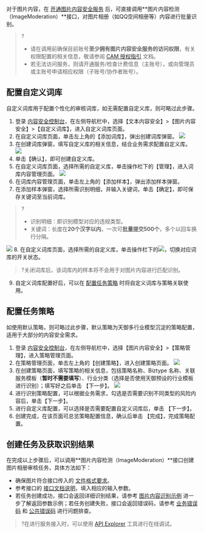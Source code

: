 对于图片内容，在 [开通图片内容安全服务](https://console.cloud.tencent.com/cms/image/package) 后，可直接调用**图片内容检测（ImageModeration）**接口，对图片相册（如QQ空间相册等）内容进行批量识别。
>?
>- 请在调用前确保目前账号**至少拥有图片内容安全服务的访问权限**，有关权限配置的相关信息，敬请参阅 [CAM 授权指引](需要链接) 文档。
>- 若无法访问服务，则请开通服务/检查计费信息（主账号），或向管理员或主账号申请相应权限（子账号/协作者账号）。

## 配置自定义词库  
自定义词库用于配置个性化的审核词库，如无需配置自定义库，则可略过此步骤。
1. 登录 [内容安全控制台](https://console.cloud.tencent.com/cms/image/lib)，在左侧导航栏中，选择【文本内容安全】>【图片内容安全】>【自定义词库】，进入自定义词库页面。
2. 在自定义词库页面，单击左上角的【添加词库】，弹出创建词库弹窗。
![](https://main.qcloudimg.com/raw/e92af58ae65ad73ce9c65a92ec66de45.png)
3. 在创建词库弹窗，填写自定义库的相关信息，结合业务需求配置自定义库。
![](https://main.qcloudimg.com/raw/e78bd0e5dd5597710de4493d2b9c1c24.png)
4. 单击【确认】，即可创建自定义库。
5. 在自定义词库页面，选择所需的自定义库，单击操作栏下的【管理】，进入词库内容管理页面。
![](https://main.qcloudimg.com/raw/d43e36e9b5d6d951e9fcd96e585dc480.png)
6. 在词库内容管理页面，单击左上角的【添加样本】，弹出添加样本弹窗。
7. 在添加样本弹窗，选择所需识别明细，并输入关键词，单击【确定】，即可保存关键词至当前词库。
>?
>- 识别明细：即识别模型对应的违规类型。
>- 关键词：长度在**20个汉字以内**，一次可**批量提交500个**，多个以回车换行分隔。
>
![](https://main.qcloudimg.com/raw/e22c8e25a5bdb2d5fda58ee1180e49ee.png)
8. 在自定义词库页面，选择所需的自定义库，单击操作栏下的![](https://main.qcloudimg.com/raw/541944ccb7722e47db44524e6174a176.png)，切换对应词库的开关状态。
>?关闭词库后，该词库内的样本将不会用于对图片内容进行匹配识别。
9. 自定义词库配置好后，可以在 [配置任务策略](#PZCL) 时将自定义词库与策略关联使用。


## 配置任务策略[](id:PZCL)
如使用默认策略，则可略过此步骤，默认策略为天御多行业模型沉淀的策略配置，适用于大部分的内容安全需求。
1. 登录 [内容安全控制台](https://console.cloud.tencent.com/cms/image/strategy)，在左侧导航栏中，选择【图片内容安全】>【策略管理】，进入策略管理页面。
2. 在策略管理页面，单击左上角的【创建策略】，进入创建策略页面。
![](https://main.qcloudimg.com/raw/52dc360b9d73fd0db5db88e5901271e1.png)
3. 在创建策略页面，填写策略的相关信息，包括策略名称、Biztype 名称、关联服务模板（**暂时不需要填写**）、行业分类（选择是否使用天御预设的行业模板进行识别）；填写好之后单击 【下一步】。
![](https://main.qcloudimg.com/raw/6e85ad172a1cdb69d1c1765de41edfd3.png)
4. 进行识别策略配置，可以根据业务需求，勾选是否需要识别不同类型的风险内容后，单击【下一步】。
5. 进行自定义库配置，可以选择是否需要配置自定义词库后，单击 【下一步】。
6. 创建完成，在该页面可总览策略配置信息，确认后单击 【完成】，完成策略配置。

## 创建任务及获取识别结果
在完成以上步骤后，可以调用**图片内容检测（ImageModeration）**接口创建图片相册审核任务，具体方法如下： <br>
- 确保图片符合接口传入的 [文件格式要求](https://cloud.tencent.com/document/product/1125/53273#1.-.E6.8E.A5.E5.8F.A3.E6.8F.8F.E8.BF.B0)。
- 参考接口的 [接口文档说明](https://cloud.tencent.com/document/product/1125/53273#2.-.E8.BE.93.E5.85.A5.E5.8F.82.E6.95.B0)，填入相应的输入参数。
- 若任务创建成功，接口会返回详细识别结果，请参考 [图片内容识别示例](https://cloud.tencent.com/document/product/1125/53273#.E7.A4.BA.E4.BE.8B1-.E5.9B.BE.E7.89.87.E5.86.85.E5.AE.B9.E8.AF.86.E5.88.AB) 进一步了解返回参数示例；若任务创建失败，接口会返回错误码，请参考 [业务错误码](https://cloud.tencent.com/document/product/1125/53273#6.-.E9.94.99.E8.AF.AF.E7.A0.81) 和 [公共错误码](https://cloud.tencent.com/document/api/1125/53280#.E5.85.AC.E5.85.B1.E9.94.99.E8.AF.AF.E7.A0.81) 进行问题排查。

>?在进行服务接入时，可以使用 [API Explorer](https://cloud.tencent.com/document/product/1278/46697) 工具进行在线调试。
